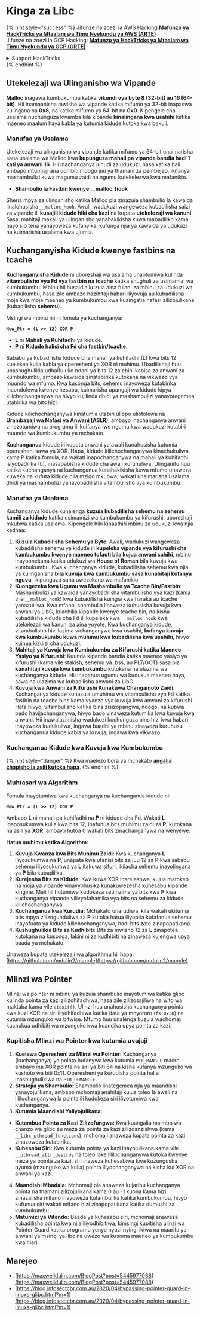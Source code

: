# Kinga za Libc

{% hint style="success" %}
Jifunze na zoezi la AWS Hacking:<img src="/.gitbook/assets/arte.png" alt="" data-size="line">[**Mafunzo ya HackTricks ya Mtaalam wa Timu Nyekundu ya AWS (ARTE)**](https://training.hacktricks.xyz/courses/arte)<img src="/.gitbook/assets/arte.png" alt="" data-size="line">\
Jifunze na zoezi la GCP Hacking: <img src="/.gitbook/assets/grte.png" alt="" data-size="line">[**Mafunzo ya HackTricks ya Mtaalam wa Timu Nyekundu ya GCP (GRTE)**<img src="/.gitbook/assets/grte.png" alt="" data-size="line">](https://training.hacktricks.xyz/courses/grte)

<details>

<summary>Support HackTricks</summary>

* Angalia [**mpango wa michango**](https://github.com/sponsors/carlospolop)!
* **Jiunge na** 💬 [**Kikundi cha Discord**](https://discord.gg/hRep4RUj7f) au kikundi cha [**telegram**](https://t.me/peass) au **tufuate** kwenye **Twitter** 🐦 [**@hacktricks\_live**](https://twitter.com/hacktricks\_live)**.**
* **Shiriki mbinu za udukuzi kwa kuwasilisha PRs kwa** [**HackTricks**](https://github.com/carlospolop/hacktricks) na [**HackTricks Cloud**](https://github.com/carlospolop/hacktricks-cloud) github repos.

</details>
{% endhint %}

## Utekelezaji wa Ulinganisho wa Vipande

**Malloc** inagawa kumbukumbu katika **vikundi vya byte 8 (32-bit) au 16 (64-bit)**. Hii inamaanisha mwisho wa vipande katika mifumo ya 32-bit inapaswa kulingana na **0x8**, na katika mifumo ya 64-bit na **0x0**. Kipengele cha usalama huchunguza kwamba kila kipande **kinalingana kwa usahihi** katika maeneo maalum haya kabla ya kutumia kidude kutoka kwa bakuli.

### Manufaa ya Usalama

Utekelezaji wa ulinganisho wa vipande katika mifumo ya 64-bit unaimarisha sana usalama wa Malloc kwa **kupunguza mahali pa vipande bandia hadi 1 kati ya anwani 16**. Hii inachanganya juhudi za udukuzi, hasa katika hali ambapo mtumiaji ana udhibiti mdogo juu ya thamani za pembejeo, ikifanya mashambulizi kuwa magumu zaidi na ngumu kutekelezwa kwa mafanikio.

* **Shambulio la Fastbin kwenye \_\_malloc\_hook**

Sheria mpya za ulinganisho katika Malloc pia zinazuia shambulio la kawaida linalohusisha `__malloc_hook`. Awali, wadukuzi wangeweza kubadilisha saizi za vipande ili **kusajili kidude hiki cha kazi** na kupata **utekelezaji wa kanuni**. Sasa, mahitaji makali ya ulinganisho yanahakikisha kuwa mabadiliko kama hayo sio tena yanayoweza kufanyika, kufunga njia ya kawaida ya udukuzi na kuimarisha usalama kwa ujumla.

## Kuchanganyisha Kidude kwenye fastbins na tcache

**Kuchanganyisha Kidude** ni uboreshaji wa usalama unaotumiwa kulinda **vitambulisho vya Fd vya fastbin na tcache** katika shughuli za usimamizi wa kumbukumbu. Mbinu hii husaidia kuzuia aina fulani za mbinu za udukuzi wa kumbukumbu, hasa zile ambazo hazihitaji habari iliyovuja au kubadilisha moja kwa moja maeneo ya kumbukumbu kwa kuzingatia nafasi zilizojulikana (kubadilisha **sehemu**).

Msingi wa mbinu hii ni fomula ya kuchanganya:

**`New_Ptr = (L >> 12) XOR P`**

* **L** ni **Mahali ya Kuhifadhi** ya kidude.
* **P** ni **Kidude halisi cha Fd cha fastbin/tcache**.

Sababu ya kubadilisha kidude cha mahali ya kuhifadhi (L) kwa bits 12 kuelekea kulia kabla ya operesheni ya XOR ni muhimu. Ubadilishaji huu unashughulikia udhaifu ulio ndani ya bits 12 za chini kabisa za anwani za kumbukumbu, ambazo kawaida zinatabirika kutokana na vikwazo vya muundo wa mfumo. Kwa kusonga bits, sehemu inayoweza kutabirika inaondolewa kwenye hesabu, kuimarisha upangaji wa kidude kipya kilichochanganywa na hivyo kujilinda dhidi ya mashambulizi yanayotegemea utabirika wa bits hizi.

Kidude kilichochanganywa kinatumia utabiri uliopo uliotolewa na **Urambazaji wa Nafasi ya Anwani (ASLR)**, ambayo inachanganya anwani zinazotumiwa na programu ili kuifanya iwe ngumu kwa wadukuzi kutabiri muundo wa kumbukumbu ya mchakato.

**Kuchanganua** kidude ili kupata anwani ya awali kunahusisha kutumia operesheni sawa ya XOR. Hapa, kidude kilichochanganywa kinachukuliwa kama P katika fomula, na wakati inapochanganywa na mahali ya kuhifadhi isiyobadilika (L), inasababisha kidude cha awali kufunuliwa. Ulinganifu huu katika kuchanganya na kuchanganua kunahakikisha kuwa mfumo unaweza kuweka na kufuta kidude bila mzigo mkubwa, wakati unaimarisha usalama dhidi ya mashambulizi yanayobadilisha vitambulisho vya kumbukumbu.

### Manufaa ya Usalama

Kuchanganya kidude kunalenga **kuzuia kubadilisha sehemu na sehemu kamili za kidude** katika usimamizi wa kumbukumbu ya kifurushi, uboreshaji mkubwa katika usalama. Kipengele hiki kinaathiri mbinu za udukuzi kwa njia kadhaa:

1. **Kuzuia Kubadilisha Sehemu ya Byte**: Awali, wadukuzi wangeweza kubadilisha sehemu ya kidude ili **kupeleka vipande vya kifurushi cha kumbukumbu kwenye maeneo tofauti bila kujua anwani sahihi**, mbinu inayoonekana katika udukuzi wa **House of Roman** bila kuvuja kwa kumbukumbu. Kwa kuchanganya kidude, kubadilisha sehemu kwa njia ya kulinganisha **bila kuvuja kwa kumbukumbu sasa kunahitaji kufanya nguvu**, ikipunguza sana uwezekano wa mafanikio.
2. **Kuongezeka kwa Ugumu wa Mashambulio ya Tcache Bin/Fastbin**: Mashambulizi ya kawaida yanayobadilisha vitambulisho vya kazi (kama vile `__malloc_hook`) kwa kubadilisha kuingia kwa haraka au tcache yanazuiliwa. Kwa mfano, shambulio linaweza kuhusisha kuvuja kwa anwani ya LibC, kuachilia kipande kwenye tcache bin, na kisha kubadilisha kidude cha Fd ili kupeleka kwa `__malloc_hook` kwa utekelezaji wa kanuni za aina yoyote. Kwa kuchanganya kidude, vitambulisho hivi lazima vichanganywe kwa usahihi, **kufanya kuvuja kwa kumbukumbu kuwa muhimu kwa kubadilisha kwa usahihi**, hivyo kuinua kizuizi cha udukuzi.
3. **Mahitaji ya Kuvuja kwa Kumbukumbu za Kifurushi katika Maeneo Yasiyo ya Kifurushi**: Kuunda kipande bandia katika maeneo yasiyo ya kifurushi (kama vile stakish, sehemu ya .bss, au PLT/GOT) sasa pia **kunahitaji kuvuja kwa kumbukumbu** kutokana na ulazima wa kuchanganya kidude. Hii inapanua ugumu wa kudukua maeneo haya, sawa na ulazima wa kubadilisha anwani za LibC.
4. **Kuvuja kwa Anwani za Kifurushi Kunakuwa Changamoto Zaidi**: Kuchanganya kidude kunazuia umuhimu wa vitambulisho vya Fd katika fastbin na tcache bins kama vyanzo vya kuvuja kwa anwani za kifurushi. Hata hivyo, vitambulisho katika bins zisizopangwa, ndogo, na kubwa bado havijachanganywa, hivyo bado vinaweza kutumika kwa kuvuja kwa anwani. Hii inawalazimisha wadukuzi kuchunguza bins hizi kwa habari inayoweza kudukuliwa, ingawa baadhi ya mbinu zinaweza kuruhusu kuchanganua kidude kabla ya kuvuja, ingawa kwa vikwazo.

### **Kuchanganua Kidude kwa Kuvuja kwa Kumbukumbu**

{% hint style="danger" %}
Kwa maelezo bora ya mchakato [**angalia chapisho la asili kutoka hapa**](https://maxwelldulin.com/BlogPost?post=5445977088).
{% endhint %}

### Muhtasari wa Algorithm

Fomula inayotumiwa kwa kuchanganya na kuchanganua kidude ni:&#x20;

**`New_Ptr = (L >> 12) XOR P`**

Ambapo **L** ni mahali pa kuhifadhi na **P** ni kidude cha Fd. Wakati **L** inaposukumwa kulia kwa bits 12, inafunua bits muhimu zaidi za **P**, kutokana na asili ya **XOR**, ambayo hutoa 0 wakati bits zinachanganywa na wenyewe.

**Hatua muhimu katika Algorithm:**

1. **Kuvuja Kwanza kwa Bits Muhimu Zaidi**: Kwa kuchanganya **L** iliyosukumwa na **P**, unapata kwa ufanisi bits za juu 12 za **P** kwa sababu sehemu iliyosukumwa ya **L** itakuwa sifuri, ikiiacha sehemu inayolingana ya **P** bila kubadilika.
2. **Kurejesha Bits za Kidude**: Kwa kuwa XOR inarejeshwa, kujua matokeo na moja ya vipande vinavyohusika kunakuwezesha kuhesabu kipande kingine. Mali hii hutumiwa kudokeza seti nzima ya bits kwa **P** kwa kuchanganya vipande vilivyofahamika vya bits na sehemu za kidude kilichochanganywa.
3. **Kuchanganua kwa Kurudia**: Mchakato unarudiwa, kila wakati ukitumia bits mpya zilizogunduliwa za **P** kutoka hatua iliyopita kufafanua sehemu inayofuata ya kidude kilichochanganywa, hadi bits zote zinapopatikana.
4. **Kushughulikia Bits za Kudhibiti**: Bits za mwisho 12 za **L** zinapotea kutokana na kusonga, lakini ni za kudhibiti na zinaweza kujengwa upya baada ya mchakato. 

Unaweza kupata utekelezaji wa algorithmu hii hapa: [https://github.com/mdulin2/mangle](https://github.com/mdulin2/mangle)
## Mlinzi wa Pointer

Mlinzi wa pointer ni mbinu ya kuzuia shambulio inayotumiwa katika glibc kulinda pointa za kazi zilizohifadhiwa, hasa zile zilizosajiliwa na wito wa maktaba kama vile `atexit()`. Ulinzi huu unahusisha kuchanganya pointa kwa kuzi XOR na siri iliyohifadhiwa katika data ya mnyororo (`fs:0x30`) na kutumia mzunguko wa bitwise. Mfumo huu unalenga kuzuia wachomaji kuchukua udhibiti wa mzunguko kwa kuandika upya pointa za kazi.

### **Kupitisha Mlinzi wa Pointer kwa kutumia uvujaji**

1. **Kuelewa Operesheni za Mlinzi wa Pointer:** Kuchanganya (kuchanganya) ya pointa hufanywa kwa kutumia `PTR_MANGLE` macro ambayo ina XOR pointa na siri ya biti 64 na kisha kufanya mzunguko wa kushoto wa biti 0x11. Operesheni ya kurudisha pointa halisi inashughulikiwa na `PTR_DEMANGLE`.
2. **Stratejia ya Shambulio:** Shambulio linategemea njia ya maandishi yanayojulikana, ambapo mchomaji anahitaji kujua toleo la awali na lililochanganywa la pointa ili kudokeza siri iliyotumiwa kwa kuchanganya.
3. **Kutumia Maandishi Yaliyojulikana:**
* **Kutambua Pointa za Kazi Zilizofungwa:** Kwa kuangalia msimbo wa chanzo wa glibc au meza za pointa za kazi zilizoanzishwa (kama `__libc_pthread_functions`), mchomaji anaweza kupata pointa za kazi zinazoweza kutabirika.
* **Kuhesabu Siri:** Kwa kutumia pointa ya kazi inayojulikana kama vile `__pthread_attr_destroy` na toleo lake lililochanganywa kutoka kwenye meza ya pointa za kazi, siri inaweza kuhesabiwa kwa kuzungusha nyuma (mzunguko wa kulia) pointa iliyochanganywa na kisha kui XOR na anwani ya kazi.
4. **Maandishi Mbadala:** Mchomaji pia anaweza kujaribu kuchanganya pointa na thamani zilizojulikana kama 0 au -1 kuona kama hizi zinazalisha mifano inayoweza kutambulika katika kumbukumbu, hivyo kufunua siri wakati mifano hizi zinapopatikana katika dumushi za kumbukumbu.
5. **Matumizi ya Vitendo:** Baada ya kuhesabu siri, mchomaji anaweza kubadilisha pointa kwa njia iliyodhibitiwa, kimsingi kupitisha ulinzi wa Pointer Guard katika programu yenye nyuzi nyingi ikiwa na maarifa ya anwani ya msingi ya libc na uwezo wa kusoma maeneo ya kumbukumbu kwa hiari.

## Marejeo

* [https://maxwelldulin.com/BlogPost?post=5445977088](https://maxwelldulin.com/BlogPost?post=5445977088)
* [https://blog.infosectcbr.com.au/2020/04/bypassing-pointer-guard-in-linuxs-glibc.html?m=1](https://blog.infosectcbr.com.au/2020/04/bypassing-pointer-guard-in-linuxs-glibc.html?m=1)
